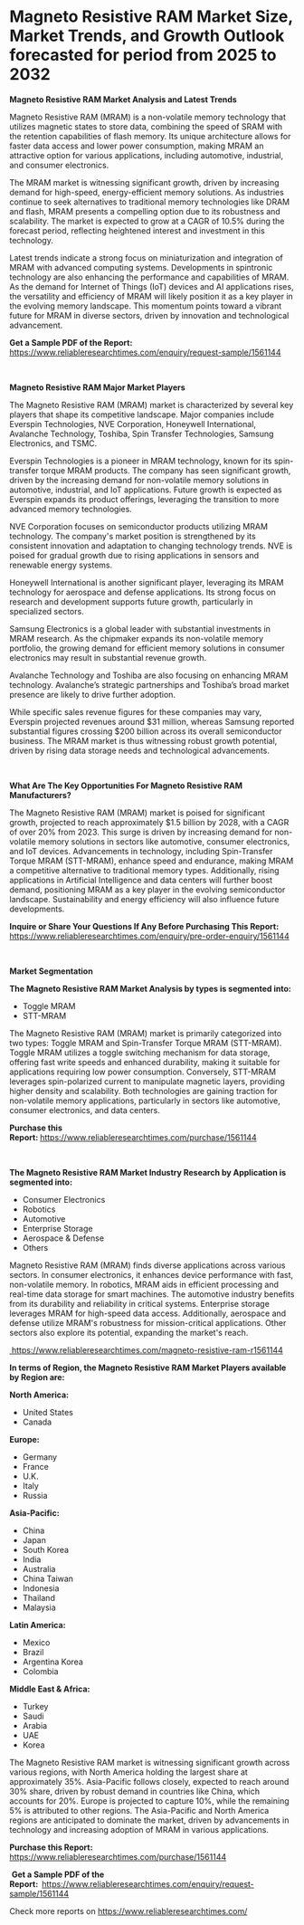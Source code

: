 <p><h1>Magneto Resistive RAM Market Size, Market Trends, and Growth Outlook forecasted for period from 2025 to 2032</h1></p><p><strong>Magneto Resistive RAM Market Analysis and Latest Trends</strong></p>
<p><p>Magneto Resistive RAM (MRAM) is a non-volatile memory technology that utilizes magnetic states to store data, combining the speed of SRAM with the retention capabilities of flash memory. Its unique architecture allows for faster data access and lower power consumption, making MRAM an attractive option for various applications, including automotive, industrial, and consumer electronics.</p><p>The MRAM market is witnessing significant growth, driven by increasing demand for high-speed, energy-efficient memory solutions. As industries continue to seek alternatives to traditional memory technologies like DRAM and flash, MRAM presents a compelling option due to its robustness and scalability. The market is expected to grow at a CAGR of 10.5% during the forecast period, reflecting heightened interest and investment in this technology.</p><p>Latest trends indicate a strong focus on miniaturization and integration of MRAM with advanced computing systems. Developments in spintronic technology are also enhancing the performance and capabilities of MRAM. As the demand for Internet of Things (IoT) devices and AI applications rises, the versatility and efficiency of MRAM will likely position it as a key player in the evolving memory landscape. This momentum points toward a vibrant future for MRAM in diverse sectors, driven by innovation and technological advancement.</p></p>
<p><strong>Get a Sample PDF of the Report:&nbsp;</strong> <a href="https://www.reliableresearchtimes.com/enquiry/request-sample/1561144?utm_campaign=2233&utm_medium=2&utm_source=Github&utm_content=ia&utm_term=06042025&utm_id=magneto-resistive-ram">https://www.reliableresearchtimes.com/enquiry/request-sample/1561144</a></p>
<p>&nbsp;</p>
<p><strong>Magneto Resistive RAM Major Market Players</strong></p>
<p><p>The Magneto Resistive RAM (MRAM) market is characterized by several key players that shape its competitive landscape. Major companies include Everspin Technologies, NVE Corporation, Honeywell International, Avalanche Technology, Toshiba, Spin Transfer Technologies, Samsung Electronics, and TSMC. </p><p>Everspin Technologies is a pioneer in MRAM technology, known for its spin-transfer torque MRAM products. The company has seen significant growth, driven by the increasing demand for non-volatile memory solutions in automotive, industrial, and IoT applications. Future growth is expected as Everspin expands its product offerings, leveraging the transition to more advanced memory technologies. </p><p>NVE Corporation focuses on semiconductor products utilizing MRAM technology. The company's market position is strengthened by its consistent innovation and adaptation to changing technology trends. NVE is poised for gradual growth due to rising applications in sensors and renewable energy systems. </p><p>Honeywell International is another significant player, leveraging its MRAM technology for aerospace and defense applications. Its strong focus on research and development supports future growth, particularly in specialized sectors. </p><p>Samsung Electronics is a global leader with substantial investments in MRAM research. As the chipmaker expands its non-volatile memory portfolio, the growing demand for efficient memory solutions in consumer electronics may result in substantial revenue growth.</p><p>Avalanche Technology and Toshiba are also focusing on enhancing MRAM technology. Avalanche’s strategic partnerships and Toshiba’s broad market presence are likely to drive further adoption.</p><p>While specific sales revenue figures for these companies may vary, Everspin projected revenues around $31 million, whereas Samsung reported substantial figures crossing $200 billion across its overall semiconductor business. The MRAM market is thus witnessing robust growth potential, driven by rising data storage needs and technological advancements.</p></p>
<p>&nbsp;</p>
<p><strong>What Are The Key Opportunities For Magneto Resistive RAM Manufacturers?</strong></p>
<p><p>The Magneto Resistive RAM (MRAM) market is poised for significant growth, projected to reach approximately $1.5 billion by 2028, with a CAGR of over 20% from 2023. This surge is driven by increasing demand for non-volatile memory solutions in sectors like automotive, consumer electronics, and IoT devices. Advancements in technology, including Spin-Transfer Torque MRAM (STT-MRAM), enhance speed and endurance, making MRAM a competitive alternative to traditional memory types. Additionally, rising applications in Artificial Intelligence and data centers will further boost demand, positioning MRAM as a key player in the evolving semiconductor landscape. Sustainability and energy efficiency will also influence future developments.</p></p>
<p><strong>Inquire or Share Your Questions If Any Before Purchasing This Report:</strong> <a href="https://www.reliableresearchtimes.com/enquiry/pre-order-enquiry/1561144?utm_campaign=2233&utm_medium=2&utm_source=Github&utm_content=ia&utm_term=06042025&utm_id=magneto-resistive-ram">https://www.reliableresearchtimes.com/enquiry/pre-order-enquiry/1561144</a></p>
<p>&nbsp;</p>
<p><strong>Market Segmentation</strong></p>
<p><strong>The Magneto Resistive RAM Market Analysis by types is segmented into:</strong></p>
<p><ul><li>Toggle MRAM</li><li>STT-MRAM</li></ul></p>
<p><p>The Magneto Resistive RAM (MRAM) market is primarily categorized into two types: Toggle MRAM and Spin-Transfer Torque MRAM (STT-MRAM). Toggle MRAM utilizes a toggle switching mechanism for data storage, offering fast write speeds and enhanced durability, making it suitable for applications requiring low power consumption. Conversely, STT-MRAM leverages spin-polarized current to manipulate magnetic layers, providing higher density and scalability. Both technologies are gaining traction for non-volatile memory applications, particularly in sectors like automotive, consumer electronics, and data centers.</p></p>
<p><strong>Purchase this Report:&nbsp;</strong><a href="https://www.reliableresearchtimes.com/purchase/1561144?utm_campaign=2233&utm_medium=2&utm_source=Github&utm_content=ia&utm_term=06042025&utm_id=magneto-resistive-ram">https://www.reliableresearchtimes.com/purchase/1561144</a></p>
<p>&nbsp;</p>
<p><strong>The Magneto Resistive RAM Market Industry Research by Application is segmented into:</strong></p>
<p><ul><li>Consumer Electronics</li><li>Robotics</li><li>Automotive</li><li>Enterprise Storage</li><li>Aerospace & Defense</li><li>Others</li></ul></p>
<p><p>Magneto Resistive RAM (MRAM) finds diverse applications across various sectors. In consumer electronics, it enhances device performance with fast, non-volatile memory. In robotics, MRAM aids in efficient processing and real-time data storage for smart machines. The automotive industry benefits from its durability and reliability in critical systems. Enterprise storage leverages MRAM for high-speed data access. Additionally, aerospace and defense utilize MRAM's robustness for mission-critical applications. Other sectors also explore its potential, expanding the market's reach.</p></p>
<p><a href="https://www.reliableresearchtimes.com/magneto-resistive-ram-r1561144?utm_campaign=2233&utm_medium=2&utm_source=Github&utm_content=ia&utm_term=06042025&utm_id=magneto-resistive-ram">&nbsp;https://www.reliableresearchtimes.com/magneto-resistive-ram-r1561144</a></p>
<p><strong>In terms of Region, the Magneto Resistive RAM Market Players available by Region are:</strong></p>
<p>
    <p> <strong> North America: </strong>
        <ul>
            <li>United States</li>
            <li>Canada</li>
        </ul>
        </p> 
    <p> <strong> Europe: </strong>
        <ul>
            <li>Germany</li>
            <li>France</li>
            <li>U.K.</li>
            <li>Italy</li>
            <li>Russia</li>
        </ul>
        </p> 
    <p> <strong> Asia-Pacific: </strong>
        <ul>
            <li>China</li>
            <li>Japan</li>
            <li>South Korea</li>
            <li>India</li>
            <li>Australia</li>
            <li>China Taiwan</li>
            <li>Indonesia</li>
            <li>Thailand</li>
            <li>Malaysia</li>
        </ul>
        </p> 
    <p> <strong> Latin America: </strong>
        <ul>
            <li>Mexico</li>
            <li>Brazil</li>
            <li>Argentina Korea</li>
            <li>Colombia</li>
        </ul>
        </p> 
    <p> <strong> Middle East & Africa: </strong>
        <ul>
            <li>Turkey</li>
            <li>Saudi</li>
            <li>Arabia</li>
            <li>UAE</li>
            <li>Korea</li>
        </ul>
    </p>
    </p>
<p><p>The Magneto Resistive RAM market is witnessing significant growth across various regions, with North America holding the largest share at approximately 35%. Asia-Pacific follows closely, expected to reach around 30% share, driven by robust demand in countries like China, which accounts for 20%. Europe is projected to capture 10%, while the remaining 5% is attributed to other regions. The Asia-Pacific and North America regions are anticipated to dominate the market, driven by advancements in technology and increasing adoption of MRAM in various applications.</p></p>
<p><strong>Purchase this Report: </strong><a href="https://www.reliableresearchtimes.com/purchase/1561144?utm_campaign=2233&utm_medium=2&utm_source=Github&utm_content=ia&utm_term=06042025&utm_id=magneto-resistive-ram">https://www.reliableresearchtimes.com/purchase/1561144</a></p>
<p>&nbsp;<strong>Get a Sample PDF of the Report:&nbsp;&nbsp;</strong><a href="https://www.reliableresearchtimes.com/enquiry/request-sample/1561144?utm_campaign=2233&utm_medium=2&utm_source=Github&utm_content=ia&utm_term=06042025&utm_id=magneto-resistive-ram">https://www.reliableresearchtimes.com/enquiry/request-sample/1561144</a></p>
<p><strong></strong></p>
<p>Check more reports on <a href="https://www.reliableresearchtimes.com/?utm_campaign=2233&utm_medium=2&utm_source=Github&utm_content=ia&utm_term=06042025&utm_id=magneto-resistive-ram">https://www.reliableresearchtimes.com/</a></p>